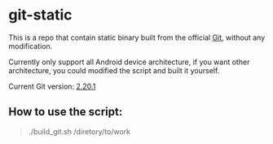 # git-static

This is a repo that contain static binary built from the official [Git](https://github.com/git/git), without any modification.

Currently only support all Android device architecture, if you want other architecture, you could modified the script and built it yourself.

Current Git version: [2.20.1](https://github.com/git/git/releases/tag/v2.20.1)

## How to use the script:

> ./build_git.sh /diretory/to/work